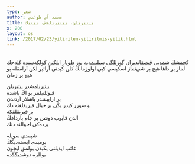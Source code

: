 ```yaml
---
type: شعر
author: محمد آی طوغدی
title: ييتيريلن، ييتيريلمش، ييتيك
x: 200
layout: os
link: /2017/02/23/yitirilen-yitirilmis-yitik.html
---
```

<br/>
كچمشڭ  
شمديی قيصقانديران گوزللگی  
سيلينمەيە يوز طوتار ايلكين   
كولكەسندە كلەجك زمانڭ  
كلن كيدنی آراتیر   
لكن آرامقلە بو‎لو‎نماز  
اسكیسی كبی او‎لماز بر داها هیچ بر شی  
هيچ بر زمان  

ييتيريلمشدر ييتيريلن   
قبوللنيلمز بو اڭ باشدە  
بر ارايیشدر باشلار آردندن  
و سورر كيدر یڭی بر خیال قيريقلغنە دك  
بر قيريقلقكە  
الدن قایوب دوشن بر جام بارداغڭ  
يردەكی احوالنە دنك  

شيمدی سويلە  
بومیدی ایستەديگڭ  
غائب ایدیلنی يڭيدن بولمق ايچون  
يوللرە دوشديگڭدە  
